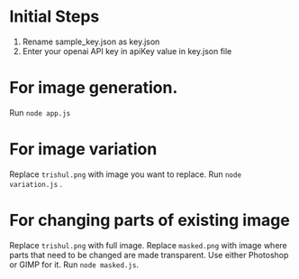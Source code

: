 # Initial Steps
1. Rename sample_key.json as key.json
2. Enter your openai API key in apiKey value in key.json file

# For image generation.
Run `node app.js` 

# For image variation
Replace `trishul.png` with image you want to replace. Run `node variation.js` . 

# For changing parts of existing image 
Replace `trishul.png` with full image. Replace `masked.png` with image where parts that need to be changed are made transparent. Use either Photoshop or GIMP for it. 
Run `node masked.js`. 
